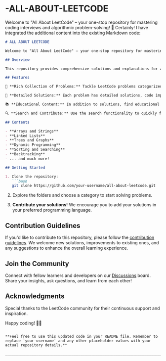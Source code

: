 # -ALL-ABOUT-LEETCODE
Welcome to "All About LeetCode" – your one-stop repository for mastering coding interviews and algorithmic problem-solving! 🚀
Certainly! I have integrated the additional content into the existing Markdown code:

```markdown
# ALL ABOUT LEETCODE

Welcome to "All About LeetCode" – your one-stop repository for mastering coding interviews and algorithmic problem-solving! 🚀

## Overview

This repository provides comprehensive solutions and explanations for a wide range of LeetCode problems. Whether you're a beginner looking to enhance your coding skills or a seasoned developer preparing for technical interviews, you'll find a wealth of resources here to help you succeed.

## Features

🌟 **Rich Collection of Problems:** Tackle LeetCode problems categorized by difficulty level, topic, and specific coding patterns.

🚦 **Detailed Solutions:** Each problem has detailed solutions, code implementations in various languages, and explanations to help you understand the underlying concepts.

📚 **Educational Content:** In addition to solutions, find educational content, tips, and tricks to strengthen your problem-solving skills and improve your algorithmic thinking.

🔍 **Search and Contribute:** Use the search functionality to quickly find problems or contribute by adding your solutions. Your contributions are highly encouraged!

## Contents

- **Arrays and Strings**
- **Linked Lists**
- **Trees and Graphs**
- **Dynamic Programming**
- **Sorting and Searching**
- **Backtracking**
- ... and much more!

## Getting Started

1. Clone the repository:
   ```bash
   git clone https://github.com/your-username/all-about-leetcode.git
   ```

2. Explore the folders and choose a category to start solving problems.

3. **Contribute your solutions!** We encourage you to add your solutions in your preferred programming language.

## Contribution Guidelines

If you'd like to contribute to this repository, please follow the [contribution guidelines](CONTRIBUTING.md). We welcome new solutions, improvements to existing ones, and any suggestions to enhance the overall learning experience.

## Join the Community

Connect with fellow learners and developers on our [Discussions](https://github.com/your-username/all-about-leetcode/discussions) board. Share your insights, ask questions, and learn from each other!

## Acknowledgments

Special thanks to the LeetCode community for their continuous support and inspiration.

Happy coding! 🚀✨
```

**Feel free to use this updated code in your README file. Remember to replace `your-username` and any other placeholder values with your actual repository details.**

_______________________________________________________________________________________________